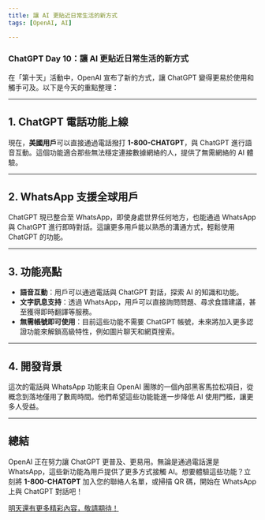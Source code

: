 ```yaml
---
title: 讓 AI 更貼近日常生活的新方式
tags: [OpenAI, AI]

---
```


### ChatGPT Day 10：讓 AI 更貼近日常生活的新方式

在「第十天」活動中，OpenAI 宣布了新的方式，讓 ChatGPT 變得更易於使用和觸手可及。以下是今天的重點整理：

---

## 1. ChatGPT 電話功能上線
現在，**美國用戶**可以直接通過電話撥打 **1-800-CHATGPT**，與 ChatGPT 進行語音互動。這個功能適合那些無法穩定連接數據網絡的人，提供了無需網絡的 AI 體驗。

---

## 2. WhatsApp 支援全球用戶
ChatGPT 現已整合至 WhatsApp，即使身處世界任何地方，也能通過 WhatsApp 與 ChatGPT 進行即時對話。這讓更多用戶能以熟悉的溝通方式，輕鬆使用 ChatGPT 的功能。

---

## 3. 功能亮點
- **語音互動**：用戶可以通過電話與 ChatGPT 對話，探索 AI 的知識和功能。
- **文字訊息支持**：透過 WhatsApp，用戶可以直接詢問問題、尋求食譜建議，甚至獲得即時翻譯等服務。
- **無需帳號即可使用**：目前這些功能不需要 ChatGPT 帳號，未來將加入更多認證功能來解鎖高級特性，例如圖片聊天和網頁搜索。

---

## 4. 開發背景
這次的電話與 WhatsApp 功能來自 OpenAI 團隊的一個內部黑客馬拉松項目，從概念到落地僅用了數周時間。他們希望這些功能能進一步降低 AI 使用門檻，讓更多人受益。

---

## 總結
OpenAI 正在努力讓 ChatGPT 更普及、更易用。無論是通過電話還是 WhatsApp，這些新功能為用戶提供了更多方式接觸 AI。想要體驗這些功能？立刻將 **1-800-CHATGPT** 加入您的聯絡人名單，或掃描 QR 碼，開始在 WhatsApp 上與 ChatGPT 對話吧！

[明天還有更多精彩內容，敬請期待！](https://www.youtube.com/watch?v=LWa6OHeNK3s&list=PLOXw6I10VTv9lin5AzsHAHCTrC7BdVdEM&index=2)